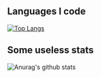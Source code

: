 ## Languages I code
[![Top Langs](https://github-readme-stats.vercel.app/api/top-langs/?username=anuraghazra&layout=compact)](https://github.com/anuraghazra/github-readme-stats)

## Some useless stats
![Anurag's github stats](https://github-readme-stats.vercel.app/api?username=TheDebianGuy&show_icons=true&theme=cobalt)
